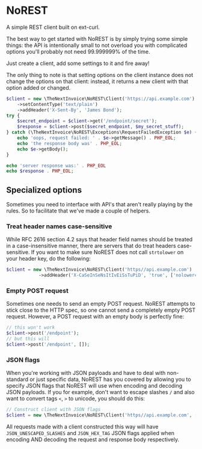 # NoREST
A simple REST client built on ext-curl.

The best way to get started with NoREST is by simply trying some simple things: the API is intentionally
small to not overload you with complicated options you'll probably not need 99.999999% of the time.

Just create a client, add some settings to it and fire away!

The only thing to note is that setting options on the client instance does not change the options on that client:
instead, it returns a new client with that option added or changed.

```php
$client = new \TheNextInvoice\NoREST\Client('https://api.example.com')
    ->setContentType('text/plain')
    ->addHeader('X-Sent-By', 'James Bond');
try {
    $secret_endpoint = $client->get('/endpoint/secret');
    $response = $client->post($secret_endpoint, $my_secret_stuff);
} catch (\TheNextInvoice\NoREST\Exceptions\RequestFailedException $e) {
    echo 'oops, request failed: ' . $e->getMessage() . PHP_EOL;
    echo 'the response body was' . PHP_EOL;
    echo $e->getBody();
}

echo 'server response was:' . PHP_EOL
echo $response . PHP_EOL;
 ```

## Specialized options

Sometimes you need to interface with API's that aren't really playing by the rules. So to facilitate that we've made
a couple of helpers.

### Treat header names case-sensitive
While RFC 2616 section 4.2 says that header field names should be treated in a case-insensitive manner, there are
servers that do treat headers case-sensitive. If you want to make sure NoREST does not call `strtolower` on your header
key, do the following:
```php
$client = new \TheNextInvoice\NoREST\Client('https//api.example.com')
            ->addHeader('X-CaSeInSeNsItIvEiSsTuPiD', 'true', ['nolowercase' => true]);
```

### Empty POST request
Sometimes one needs to send an empty POST request. NoREST attempts to stick close to the HTTP spec, so
one cannot send a completely empty POST request. However, a POST request with an empty body is perfectly fine:
```php
// this won't work
$client->post('/endpoint');
// but this will
$client->post('/endpoint', []);
```

### JSON flags
When you're working with JSON payloads and have to deal with non-standard or just specific data,
NoREST has you covered by allowing you to specify JSON flags that NoREST will use when encoding and decoding
JSON payloads.
If you for example, don't want to escape slashes `/` and also want to convert tags `<`, `>` to unicode, you
should do this:
```php
// Construct client with JSON flags
$client = new \TheNextInvoice\NoREST\Client('https//api.example.com', [], [JSON_UNESCAPED_SLASHES, JSON_HEX_TAG]);
```
All requests made with a client constructed this way will have `JSON_UNESCAPED_SLASHES` and `JSON_HEX_TAG` JSON flags
applied when encoding AND decoding the request and response body respectively.
